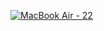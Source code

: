 <a href="https://www.samahmed.info/" target="_blank">![MacBook Air - 22](https://github.com/user-attachments/assets/f2507383-c5be-4f25-9e99-b15ec36beb22)</a>

